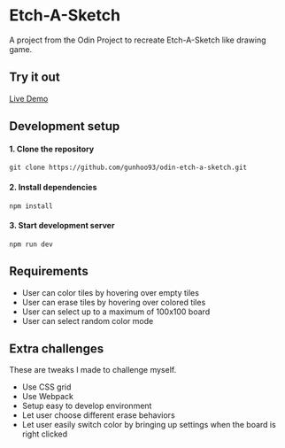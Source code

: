 # Etch-A-Sketch
A project from the Odin Project to recreate Etch-A-Sketch like drawing game.

## Try it out
[Live Demo](https://gunhoo93.github.io/odin-etch-a-sketch/)

## Development setup
#### 1. Clone the repository
```
git clone https://github.com/gunhoo93/odin-etch-a-sketch.git
```
#### 2. Install dependencies
```
npm install
```
#### 3. Start development server
```
npm run dev
```

## Requirements
- User can color tiles by hovering over empty tiles
- User can erase tiles by hovering over colored tiles
- User can select up to a maximum of 100x100 board
- User can select random color mode

## Extra challenges
These are tweaks I made to challenge myself.
- Use CSS grid
- Use Webpack
- Setup easy to develop environment
- Let user choose different erase behaviors
- Let user easily switch color by bringing up settings when the board is right clicked
